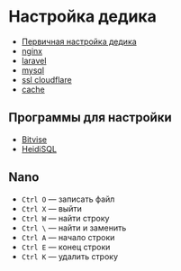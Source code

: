 # Настройка дедика
- [Первичная настройка дедика](commands.md)
- [nginx](nginx.md)
- [laravel](laravel.md)
- [mysql](mysql.md)
- [ssl cloudflare](ssl.md)
- [cache](cache.md)

## Программы для настройки
- [Bitvise](https://www.bitvise.com/ssh-client-download)
- [HeidiSQL](https://www.heidisql.com/download.php)

## Nano
- `Ctrl O` — записать файл
- `Ctrl X` — выйти
- `Ctrl W` — найти строку
- `Ctrl \` — найти и заменить
- `Ctrl A` — начало строки
- `Ctrl E` — конец строки
- `Ctrl K` — удалить строку